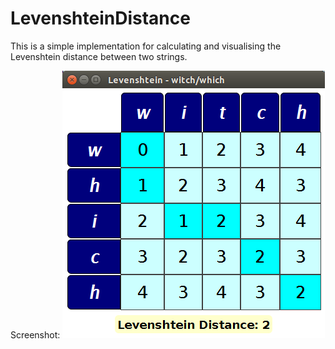 # LevenshteinDistance
This is a simple implementation for calculating and visualising the Levenshtein distance between two strings.

Screenshot:
![Screenshot](Levenshtein.png)
